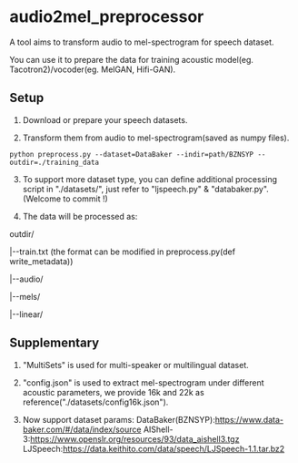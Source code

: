 # audio2mel_preprocessor
A tool aims to transform audio to mel-spectrogram for speech dataset. 

You can use it to prepare the data for training acoustic model(eg. Tacotron2)/vocoder(eg. MelGAN, Hifi-GAN).

## Setup
1. Download or prepare your speech datasets.

2. Transform them from audio to mel-spectrogram(saved as numpy files).

`python preprocess.py --dataset=DataBaker --indir=path/BZNSYP --outdir=./training_data`  

3. To support more dataset type, you can define additional processing script in "./datasets/", just refer to "ljspeech.py" & "databaker.py".(Welcome to commit !)

4. The data will be processed as:

 outdir/

  |--train.txt (the format can be modified in preprocess.py(def write_metadata))
  
  |--audio/
  
  |--mels/
  
  |--linear/


## Supplementary
1. "MultiSets" is used for multi-speaker or multilingual dataset.

2. "config.json" is used to extract mel-spectrogram under different acoustic parameters, we provide 16k and 22k as reference("./datasets/config16k.json"). 

3. Now support dataset params:
DataBaker(BZNSYP):https://www.data-baker.com/#/data/index/source
AIShell-3:https://www.openslr.org/resources/93/data_aishell3.tgz
LJSpeech:https://data.keithito.com/data/speech/LJSpeech-1.1.tar.bz2

    
